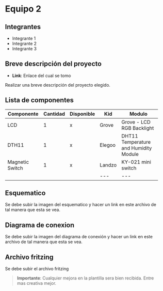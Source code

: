# Equipo 2

## Integrantes

* Integrante 1
* Integrante 2
* Integrante 3

## Breve descripción del proyecto

* **Link**: Enlace del cual se tomo

Realizar una breve descripción del proyecto elegido.

## Lista de componentes

|Componente|Cantidad|Disponible|Kid|Modulo|
|---|---|---|---|---|
|LCD|1|x|Grove|Grove - LCD RGB Backlight|
|DTH11|1|x|Elegoo|DHT11 Temperature and Humidity Module|
|Magnetic Switch|1|x|Landzo|KY-021 mini switch|
||||---|---|

## Esquematico

Se debe subir la imagen del esquematico y hacer un link en este archivo de tal manera que esta se vea.

## Diagrama de conexion

Se debe subir la imagen del diagrama de conexión y hacer un link en este archivo de tal manera que esta se vea.

## Archivo fritzing

Se debe subir el archivo fritzing

> **Importante**: Cualquier mejora en la plantilla sera bien recibida. Entre mas creativa mejor.